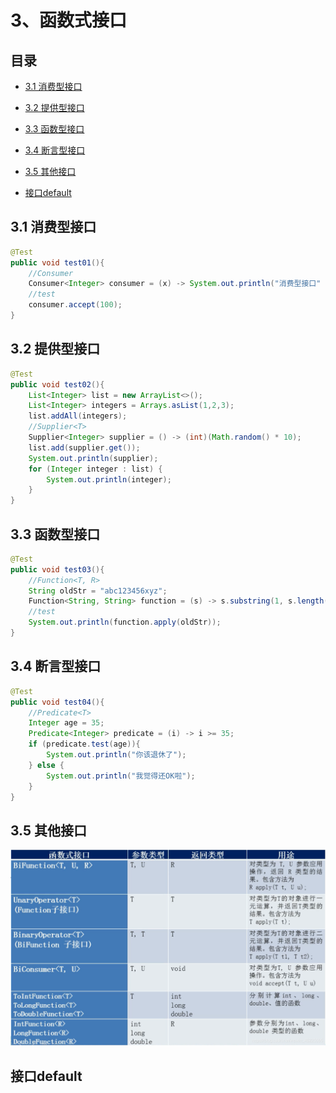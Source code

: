 # 3、函数式接口

## 目录

*   [3.1 消费型接口](#31-消费型接口)

*   [3.2 提供型接口](#32-提供型接口)

*   [3.3 函数型接口](#33-函数型接口)

*   [3.4 断言型接口](#34-断言型接口)

*   [3.5 其他接口](#35-其他接口)

*   [接口default](#接口default)

## 3.1 消费型接口

```java
@Test
public void test01(){
    //Consumer
    Consumer<Integer> consumer = (x) -> System.out.println("消费型接口" + x);
    //test
    consumer.accept(100);
}
```

## 3.2 提供型接口

```java
@Test
public void test02(){
    List<Integer> list = new ArrayList<>();
    List<Integer> integers = Arrays.asList(1,2,3); 
    list.addAll(integers);
    //Supplier<T>
    Supplier<Integer> supplier = () -> (int)(Math.random() * 10);
    list.add(supplier.get());
    System.out.println(supplier);
    for (Integer integer : list) {
        System.out.println(integer);
    }
}
```

## 3.3 函数型接口

```java
@Test
public void test03(){
    //Function<T, R>
    String oldStr = "abc123456xyz";
    Function<String, String> function = (s) -> s.substring(1, s.length()-1);
    //test
    System.out.println(function.apply(oldStr));
}
```

## 3.4 断言型接口

```java
@Test
public void test04(){
    //Predicate<T>
    Integer age = 35;
    Predicate<Integer> predicate = (i) -> i >= 35;
    if (predicate.test(age)){
        System.out.println("你该退休了");
    } else {
        System.out.println("我觉得还OK啦");
    }
}
```

## 3.5 其他接口

&#x20;

![](image/image_tBqEhJfdIF.png)

## 接口default
